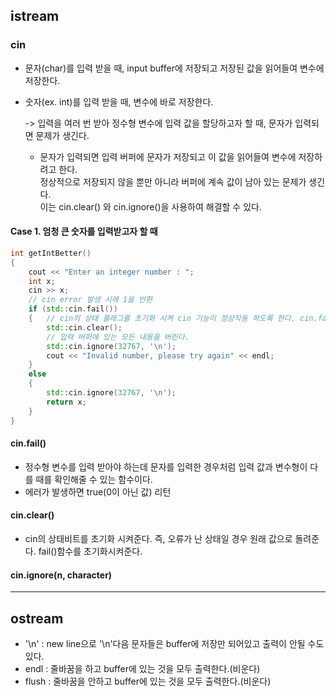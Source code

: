 ## istream  
### cin
* 문자(char)를 입력 받을 때, input buffer에 저장되고 저장된 값을 읽어들여 변수에 저장한다.
* 숫자(ex. int)를 입력 받을 때, 변수에 바로 저장한다.  

  -> 입력을 여러 번 받아 정수형 변수에 입력 값을 할당하고자 할 때, 문자가 입력되면 문제가 생긴다.  
  
  * 문자가 입력되면 입력 버퍼에 문자가 저장되고 이 값을 읽어들여 변수에 저장하려고 한다.   
   정상적으로 저장되지 않을 뿐만 아니라 버퍼에 계속 값이 남아 있는 문제가 생긴다.   
   이는 cin.clear() 와 cin.ignore()을 사용하여 해결할 수 있다.  
  
#### Case 1. 엄청 큰 숫자를 입력받고자 할 때
```c++
int getIntBetter()
{
    cout << "Enter an integer number : ";
    int x;
    cin >> x;
    // cin error 발생 시에 1을 반환
    if (std::cin.fail())
    {   // cin의 상태 플래그를 초기화 시켜 cin 기능이 정상작동 하도록 한다. cin.fail()을 초기화
        std::cin.clear();
        // 입력 버퍼에 있는 모든 내용을 버린다.
        std::cin.ignore(32767, '\n');
        cout << "Invalid number, please try again" << endl;
    }
    else
    {
        std::cin.ignore(32767, '\n');
        return x;
    }
}

```


#### cin.fail()
* 정수형 변수를 입력 받아야 하는데 문자를 입력한 경우처럼 입력 값과 변수형이 다를 때를 확인해줄 수 있는 함수이다.
* 에러가 발생하면 true(0이 아닌 값) 리턴
#### cin.clear()
* cin의 상태비트를 초기화 시켜준다. 즉, 오류가 난 상태일 경우 원래 값으로 돌려준다. fail()함수를 초기화시켜준다.
#### cin.ignore(n, character)

____
## ostream
* '\n' : new line으로 '\n'다음 문자들은 buffer에 저장만 되어있고 출력이 안될 수도 있다.
* endl : 줄바꿈을 하고 buffer에 있는 것을 모두 출력한다.(비운다)
* flush : 줄바꿈을 안하고 buffer에 있는 것을 모두 출력한다.(비운다)
